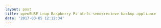 ```yaml
---
layout: post
title: openSUSE Leap Raspberry Pi btrfs send/recieve backup appliance
date: '2017-03-05 12:12:34'
---
```


